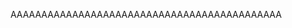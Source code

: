 AAAAAAAAAAAAAAAAAAAAAAAAAAAAAAAAAAAAAAAAAAAA
<!---
JohnStardust/JohnStardust is a ✨ special ✨ repository because its `README.md` (this file) appears on your GitHub profile.
You can click the Preview link to take a look at your changes.
--->
